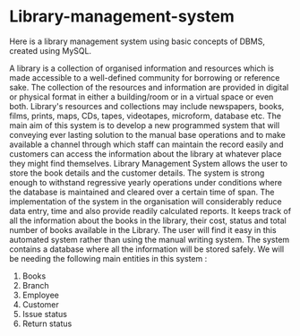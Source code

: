 # Library-management-system
Here is a library management system using basic concepts of DBMS, created using MySQL.

A library is a collection of organised information and resources which is made accessible to
a well-defined community for borrowing or reference sake. The collection of the resources
and information are provided in digital or physical format in either a building/room or in a
virtual space or even both. Library's resources and collections may include newspapers,
books, films, prints, maps, CDs, tapes, videotapes, microform, database etc. The main aim
of this system is to develop a new programmed system that will conveying ever lasting
solution to the manual base operations and to make available a channel through which staff
can maintain the record easily and customers can access the information about the library at
whatever place they might find themselves.
Library Management System allows the user to store the book details and the customer
details. The system is strong enough to withstand regressive yearly operations under
conditions where the database is maintained and cleared over a certain time of span. The
implementation of the system in the organisation will considerably reduce data entry, time
and also provide readily calculated reports.
It keeps track of all the information about the books in the library, their cost, status and total
number of books available in the Library. The user will find it easy in this automated system
rather than using the manual writing system. The system contains a database where all the
information will be stored safely.
We will be needing the following main entities in this system :
1. Books
2. Branch
3. Employee
4. Customer
5. Issue status
6. Return status
